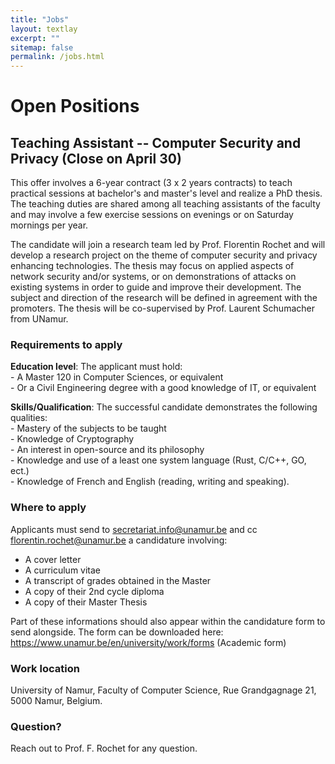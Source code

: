 ```yaml
---
title: "Jobs"
layout: textlay
excerpt: ""
sitemap: false
permalink: /jobs.html
---
```


# Open Positions

## Teaching Assistant -- Computer Security and Privacy (Close on April 30)

This offer involves a 6-year contract (3 x 2 years contracts) to teach
practical sessions at bachelor's and master's level and realize a PhD
thesis. The teaching duties are shared among all teaching assistants of
the faculty and may involve a few exercise sessions on evenings or on
Saturday mornings per year.

The candidate will join a research team led by Prof. Florentin Rochet
and will develop a research project on the theme of computer security
and privacy enhancing technologies. The thesis may focus on applied
aspects of network security and/or systems, or on demonstrations of
attacks on existing systems in order to guide and improve their
development. The subject and direction of the research will be defined
in agreement with the promoters. The thesis will be co-supervised by
Prof. Laurent Schumacher from UNamur.

### Requirements to apply

  **Education level**: The applicant must hold:  
    - A Master 120 in Computer Sciences, or equivalent  
    - Or a Civil Engineering degree with a good knowledge of IT, or
      equivalent

  **Skills/Qualification**: The successful candidate demonstrates the
following qualities:  
    - Mastery of the subjects to be taught  
    - Knowledge of Cryptography  
    - An interest in open-source and its philosophy  
    - Knowledge and use of a least one system language (Rust, C/C++, GO,
      ect.)  
    - Knowledge of French and English (reading, writing and speaking).

### Where to apply

Applicants must send to secretariat.info@unamur.be and cc
florentin.rochet@unamur.be a candidature involving:

- A cover letter
- A curriculum vitae
- A transcript of grades obtained in the Master
- A copy of their 2nd cycle diploma
- A copy of their Master Thesis

Part of these informations should also appear within the candidature
form to send alongside. The form can be downloaded here:
https://www.unamur.be/en/university/work/forms (Academic form)

### Work location

University of Namur, Faculty of Computer Science, Rue Grandgagnage 21,
5000 Namur, Belgium.

### Question?

Reach out to Prof. F. Rochet for any question.
